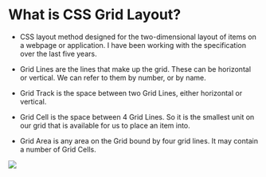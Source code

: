 

# What is CSS Grid Layout?

- CSS layout method designed for the two-dimensional layout of items on a webpage or application. I have been working with the specification over the last five years.

- Grid Lines are the lines that make up the grid. These can be horizontal or vertical. We can refer to them by number, or by name.

- Grid Track is the space between two Grid Lines, either horizontal or vertical.

-  Grid Cell is the space between 4 Grid Lines. So it is the smallest unit on our grid that is available for us to place an item into. 

- Grid Area is any area on the Grid bound by four grid lines. It may contain a number of Grid Cells.



![](https://i.ytimg.com/vi/68O6eOGAGqA/maxresdefault.jpg)